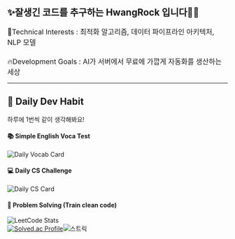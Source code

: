 ✨잘생긴 코드를 추구하는 HwangRock 입니다🧑‍💻
---
<span style="font-size: 16px;">
  🔎Technical Interests : 최적화 알고리즘, 데이터 파이프라인 아키텍처, NLP 모델
</br></br>
  🔥Development Goals : AI가 서버에서 무료에 가깝게 자동화를 생산하는 세상
</span>

---

## 📆 Daily Dev Habit
하루에 1번씩 같이 생각해봐요!  

#### 📚 Simple English Voca Test
![Daily Vocab Card](https://notion-serverless-voca.vercel.app/api/words/dailycard?name=HwangRock)

#### 💻 Daily CS Challenge
![Daily CS Card](https://notion-serverless-voca.vercel.app/api/cs/daily?name=HwangRock)

#### 🧩 Problem Solving (Train clean code)
![LeetCode Stats](https://leetcard.jacoblin.cool/HwangRock?theme=dark&font=Mada&ext=heatmap)  
[![Solved.ac Profile](http://mazassumnida.wtf/api/v2/generate_badge?boj=peter9244)](https://solved.ac/peter9244/)![스트릭](http://mazandi.herokuapp.com/api?handle=peter9244&theme=dark)<br>

